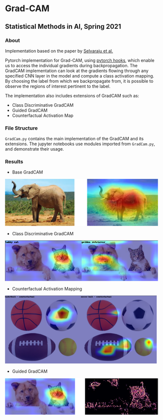 # Grad-CAM
## Statistical Methods in AI, Spring 2021

### About
Implementation based on the paper by [Selvaraju et al.](https://arxiv.org/pdf/1610.02391.pdf)

Pytorch implementation for Grad-CAM, using [pytorch hooks](https://pytorch.org/tutorials/beginner/former_torchies/nnft_tutorial.html), which enable us to access the individual gradients during backpropagation. The GradCAM implementation can look at the gradients flowing through any specified CNN layer in the model and compute a class activation mapping. By choosing the label from which we backpropagate from, it is possible to observe the regions of interest pertinent to the label. 

The implementation also includes extensions of GradCAM such as:
- Class Discriminative GradCAM
- Guided GradCAM
- Counterfactual Activation Map

### File Structure
`GradCam.py` contains the main implementation of the GradCAM and its extensions. The jupyter notebooks use modules imported from `GradCam.py`, and demonstrate their usage. 

### Results
- Base GradCAM

![Base GradCAM](sample_images/base_gradcam.png)

- Class Discriminative GradCAM

![Target Oriented GradCAM](sample_images/dog_and_cat_res.png)

- Counterfactual​ Activation Mapping
<img src="sample_images/counterfactual_res.png" alt="Counterfactual​ Activation Mapping" width="500"/>

- ​Guided GradCAM

![Guided GradCAM](sample_images/guided_gradcam_res.png)
